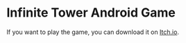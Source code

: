 # Infinite Tower Android Game

If you want to play the game, you can download it on [Itch.io](https://ggd3v.itch.io/infinitetower).
